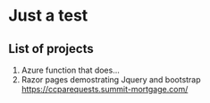 # Just a test

## List of projects

1) Azure function that does...
1) Razor pages demostrating Jquery and bootstrap https://ccparequests.summit-mortgage.com/

